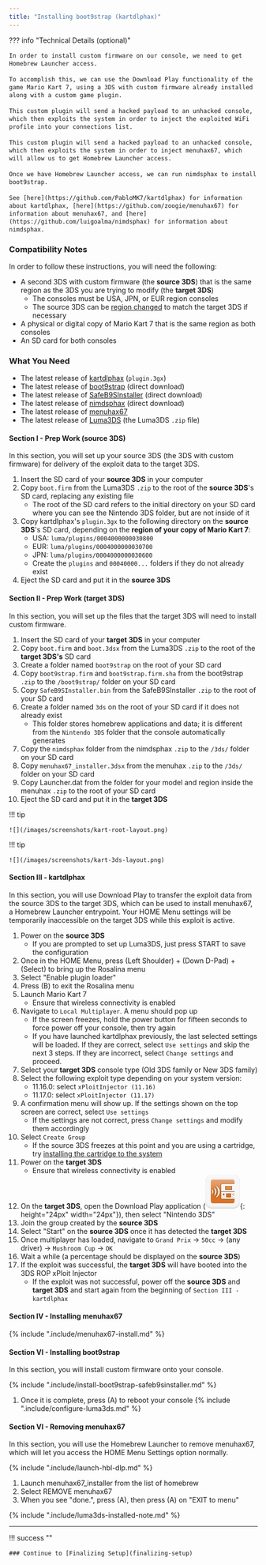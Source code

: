 ```yaml
---
title: "Installing boot9strap (kartdlphax)"
---
```


??? info "Technical Details (optional)"

    In order to install custom firmware on our console, we need to get Homebrew Launcher access.

    To accomplish this, we can use the Download Play functionality of the game Mario Kart 7, using a 3DS with custom firmware already installed along with a custom game plugin.

    This custom plugin will send a hacked payload to an unhacked console, which then exploits the system in order to inject the exploited WiFi profile into your connections list.

    This custom plugin will send a hacked payload to an unhacked console, which then exploits the system in order to inject menuhax67, which will allow us to get Homebrew Launcher access.

    Once we have Homebrew Launcher access, we can run nimdsphax to install boot9strap.

    See [here](https://github.com/PabloMK7/kartdlphax) for information about kartdlphax, [here](https://github.com/zoogie/menuhax67) for information about menuhax67, and [here](https://github.com/luigoalma/nimdsphax) for information about nimdsphax.


### Compatibility Notes

In order to follow these instructions, you will need the following:

+ A second 3DS with custom firmware (the **source 3DS**) that is the same region as the 3DS you are trying to modify (the **target 3DS**)
    + The consoles must be USA, JPN, or EUR region consoles
    + The source 3DS can be [region changed](region-changing) to match the target 3DS if necessary
+ A physical or digital copy of Mario Kart 7 that is the same region as both consoles
+ An SD card for both consoles

### What You Need

* The latest release of [kartdlphax](https://github.com/PabloMK7/kartdlphax/releases/latest) (`plugin.3gx`)
* The latest release of [boot9strap](https://github.com/SciresM/boot9strap/releases/download/1.4/boot9strap-1.4.zip) (direct download)
* The latest release of [SafeB9SInstaller](https://github.com/d0k3/SafeB9SInstaller/releases/download/v0.0.7/SafeB9SInstaller-20170605-122940.zip) (direct download)
* The latest release of [nimdsphax](https://github.com/luigoalma/nimdsphax/releases/download/v1.0/nimdsphax_v1.0.zip) (direct download)
* The latest release of [menuhax67](https://github.com/zoogie/menuhax67/releases/latest)
* The latest release of [Luma3DS](https://github.com/LumaTeam/Luma3DS/releases/latest) (the Luma3DS `.zip` file)

#### Section I - Prep Work (source 3DS)

In this section, you will set up your source 3DS (the 3DS with custom firmware) for delivery of the exploit data to the target 3DS.

1. Insert the SD card of your **source 3DS** in your computer
1. Copy `boot.firm` from the Luma3DS `.zip` to the root of the **source 3DS**'s SD card, replacing any existing file
    + The root of the SD card refers to the initial directory on your SD card where you can see the Nintendo 3DS folder, but are not inside of it
1. Copy kartdlphax's `plugin.3gx` to the following directory on the **source 3DS**'s SD card, depending on the **region of your copy of Mario Kart 7**:
    + USA: `luma/plugins/0004000000030800`
    + EUR: `luma/plugins/0004000000030700`
    + JPN: `luma/plugins/0004000000030600`
    + Create the `plugins` and `00040000...` folders if they do not already exist
1. Eject the SD card and put it in the **source 3DS**

#### Section II - Prep Work (target 3DS)

In this section, you will set up the files that the target 3DS will need to install custom firmware.

1. Insert the SD card of your **target 3DS** in your computer
1. Copy `boot.firm` and `boot.3dsx` from the Luma3DS `.zip` to the root of the **target 3DS's** SD card
1. Create a folder named `boot9strap` on the root of your SD card
1. Copy `boot9strap.firm` and `boot9strap.firm.sha` from the boot9strap `.zip` to the `/boot9strap/` folder on your SD card
1. Copy `SafeB9SInstaller.bin` from the SafeB9SInstaller `.zip` to the root of your SD card
1. Create a folder named `3ds` on the root of your SD card if it does not already exist
    + This folder stores homebrew applications and data; it is different from the `Nintendo 3DS` folder that the console automatically generates
1. Copy the `nimdsphax` folder from the nimdsphax `.zip` to the `/3ds/` folder on your SD card
1. Copy `menuhax67_installer.3dsx` from the menuhax `.zip` to the `/3ds/` folder on your SD card
1. Copy Launcher.dat from the folder for your model and region inside the menuhax `.zip` to the root of your SD card
1. Eject the SD card and put it in the **target 3DS**

!!! tip

    ![](/images/screenshots/kart-root-layout.png)

!!! tip

    ![](/images/screenshots/kart-3ds-layout.png)

#### Section III - kartdlphax

In this section, you will use Download Play to transfer the exploit data from the source 3DS to the target 3DS, which can be used to install menuhax67, a Homebrew Launcher entrypoint. Your HOME Menu settings will be temporarily inaccessible on the target 3DS while this exploit is active.

1. Power on the **source 3DS**
    + If you are prompted to set up Luma3DS, just press START to save the configuration
1. Once in the HOME Menu, press (Left Shoulder) + (Down D-Pad) + (Select) to bring up the Rosalina menu
1. Select "Enable plugin loader"
1. Press (B) to exit the Rosalina menu
1. Launch Mario Kart 7
    + Ensure that wireless connectivity is enabled
1. Navigate to `Local Multiplayer`. A menu should pop up
    + If the screen freezes, hold the power button for fifteen seconds to force power off your console, then try again
    + If you have launched kartdlphax previously, the last selected settings will be loaded. If they are correct, select `Use settings` and skip the next 3 steps. If they are incorrect, select `Change settings` and proceed.
1. Select your **target 3DS** console type (Old 3DS family or New 3DS family)
1. Select the following exploit type depending on your system version:
    + 11.16.0: select `xPloitInjector (11.16)`
    + 11.17.0: select `xPloitInjector (11.17)`
1. A confirmation menu will show up. If the settings shown on the top screen are correct, select `Use settings`
    + If the settings are not correct, press `Change settings` and modify them accordingly
1. Select `Create Group`
    + If the source 3DS freezes at this point and you are using a cartridge, try [installing the cartridge to the system](dumping-titles-and-game-cartridges#installing-a-game-cartridge-directly-to-the-system)
1. Power on the **target 3DS**
    + Ensure that wireless connectivity is enabled
1. On the **target 3DS**, open the Download Play application (![](/images/download-play-icon.png){: height="24px" width="24px"}), then select "Nintendo 3DS"
1. Join the group created by the **source 3DS**
1. Select "Start" on the **source 3DS** once it has detected the **target 3DS**
1. Once multiplayer has loaded, navigate to `Grand Prix` -> `50cc` -> (any driver) -> `Mushroom Cup` -> `OK`
1. Wait a while (a percentage should be displayed on the **source 3DS**)
1. If the exploit was successful, the **target 3DS** will have booted into the 3DS ROP xPloit Injector
    + If the exploit was not successful, power off the **source 3DS** and **target 3DS** and start again from the beginning of `Section III - kartdlphax`

#### Section IV - Installing menuhax67

{% include ".include/menuhax67-install.md" %}

#### Section VI - Installing boot9strap

In this section, you will install custom firmware onto your console.

{% include ".include/install-boot9strap-safeb9sinstaller.md" %}
1. Once it is complete, press (A) to reboot your console
{% include ".include/configure-luma3ds.md" %}

#### Section VI - Removing menuhax67

In this section, you will use the Homebrew Launcher to remove menuhax67, which will let you access the HOME Menu Settings option normally.

{% include ".include/launch-hbl-dlp.md" %}
1. Launch menuhax67_installer from the list of homebrew
1. Select REMOVE menuhax67
1. When you see "done.", press (A), then press (A) on "EXIT to menu"

{% include ".include/luma3ds-installed-note.md" %}

___

!!! success ""

    ### Continue to [Finalizing Setup](finalizing-setup)
